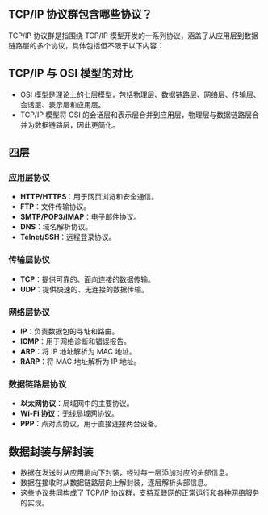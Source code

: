 ## TCP/IP 协议群包含哪些协议？
TCP/IP 协议群是指围绕 TCP/IP 模型开发的一系列协议，涵盖了从应用层到数据链路层的多个协议，具体包括但不限于以下内容：

## TCP/IP 与 OSI 模型的对比
- OSI 模型是理论上的七层模型，包括物理层、数据链路层、网络层、传输层、会话层、表示层和应用层。
- TCP/IP 模型将 OSI 的会话层和表示层合并到应用层，物理层与数据链路层合并为数据链路层，因此更简化。

## 四层
### 应用层协议
- **HTTP/HTTPS**：用于网页浏览和安全通信。
- **FTP**：文件传输协议。
- **SMTP/POP3/IMAP**：电子邮件协议。
- **DNS**：域名解析协议。
- **Telnet/SSH**：远程登录协议。

### 传输层协议
- **TCP**：提供可靠的、面向连接的数据传输。
- **UDP**：提供快速的、无连接的数据传输。

### 网络层协议
- **IP**：负责数据包的寻址和路由。
- **ICMP**：用于网络诊断和错误报告。
- **ARP**：将 IP 地址解析为 MAC 地址。
- **RARP**：将 MAC 地址解析为 IP 地址。

### 数据链路层协议
- **以太网协议**：局域网中的主要协议。
- **Wi-Fi 协议**：无线局域网协议。
- **PPP**：点对点协议，用于直接连接两台设备。

## 数据封装与解封装
- 数据在发送时从应用层向下封装，经过每一层添加对应的头部信息。
- 数据在接收时从数据链路层向上解封装，逐层解析头部信息。
- 这些协议共同构成了 TCP/IP 协议群，支持互联网的正常运行和各种网络服务的实现。

